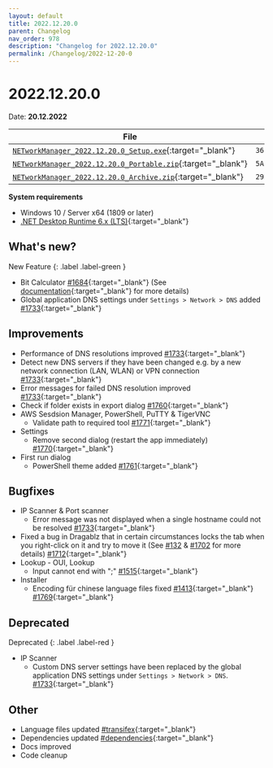 ```yaml
---
layout: default
title: 2022.12.20.0
parent: Changelog
nav_order: 978
description: "Changelog for 2022.12.20.0"
permalink: /Changelog/2022-12-20-0
---
```


# 2022.12.20.0

Date: **20.12.2022**

| File                                                                                                                                                  | Checksum [SHA256]                                                  |
| ----------------------------------------------------------------------------------------------------------------------------------------------------- | ------------------------------------------------------------------ |
| [`NETworkManager_2022.12.20.0_Setup.exe`](https://github.com/BornToBeRoot/NETworkManager/releases/download/2022.12.20.0/NETworkManager_2022.12.20.0_Setup.exe){:target="\_blank"}       | `36F915D917DF6461CB52C1524F3E7373EC0BC40D3A48E9D28E3D02BAA416E369` |
| [`NETworkManager_2022.12.20.0_Portable.zip`](https://github.com/BornToBeRoot/NETworkManager/releases/download/2022.12.20.0/NETworkManager_2022.12.20.0_Portable.zip){:target="\_blank"} | `5A5553BF3609749C1214B8B724857AE954C4F8881907BD0DE5F1C44E48D2CEFA` |
| [`NETworkManager_2022.12.20.0_Archive.zip`](https://github.com/BornToBeRoot/NETworkManager/releases/download/2022.12.20.0/NETworkManager_2022.12.20.0_Archive.zip){:target="\_blank"}   | `29D6EE0FD1A822E5CF45F0A175A0CECAE22C64F5551CCBB117C5EE76DC07DF61` |

**System requirements**

- Windows 10 / Server x64 (1809 or later)
- [.NET Desktop Runtime 6.x (LTS)](https://dotnet.microsoft.com/download/dotnet/6.0){:target="\_blank"}

## What's new?

New Feature
{: .label .label-green }

- Bit Calculator [#1684](https://github.com/BornToBeRoot/NETworkManager/pull/1684){:target="\_blank"} (See [documentation](https://borntoberoot.net/NETworkManager/Documentation/Application/BitCalculator){:target="\_blank"} for more details)
- Global application DNS settings under `Settings > Network > DNS` added [#1733](https://github.com/BornToBeRoot/NETworkManager/pull/1733){:target="\_blank"}

## Improvements

- Performance of DNS resolutions improved [#1733](https://github.com/BornToBeRoot/NETworkManager/pull/1733){:target="\_blank"}
- Detect new DNS servers if they have been changed e.g. by a new network connection (LAN, WLAN) or VPN connection [#1733](https://github.com/BornToBeRoot/NETworkManager/pull/1733){:target="\_blank"}
- Error messages for failed DNS resolution improved [#1733](https://github.com/BornToBeRoot/NETworkManager/pull/1733){:target="\_blank"}
- Check if folder exists in export dialog [#1760](https://github.com/BornToBeRoot/NETworkManager/pull/1760){:target="\_blank"}
- AWS Sesdsion Manager, PowerShell, PuTTY & TigerVNC
  - Validate path to required tool [#1771](https://github.com/BornToBeRoot/NETworkManager/pull/1771){:target="\_blank"}
- Settings
  - Remove second dialog (restart the app immediately) [#1770](https://github.com/BornToBeRoot/NETworkManager/pull/1770){:target="\_blank"}
- First run dialog
  - PowerShell theme added [#1761](https://github.com/BornToBeRoot/NETworkManager/pull/1761){:target="\_blank"}

## Bugfixes

- IP Scanner & Port scanner
  - Error message was not displayed when a single hostname could not be resolved [#1733](https://github.com/BornToBeRoot/NETworkManager/pull/1733){:target="\_blank"}
- Fixed a bug in Dragablz that in certain circumstances locks the tab when you right-click on it and try to move it (See [#132](https://github.com/ButchersBoy/Dragablz/issues/132) & [#1702](https://github.com/BornToBeRoot/NETworkManager/issues/1702) for more details) [#1712](https://github.com/BornToBeRoot/NETworkManager/pull/1712){:target="\_blank"}
- Lookup - OUI, Lookup
  - Input cannot end with ";" [#1515](https://github.com/BornToBeRoot/NETworkManager/pull/1515){:target="\_blank"}
- Installer
  - Encoding für chinese language files fixed [#1413](https://github.com/BornToBeRoot/NETworkManager/issues/1413){:target="\_blank"} [#1769](https://github.com/BornToBeRoot/NETworkManager/pull/1769){:target="\_blank"}

## Deprecated

Deprecated
{: .label .label-red }

- IP Scanner
  - Custom DNS server settings have been replaced by the global application DNS settings under `Settings > Network > DNS`. [#1733](https://github.com/BornToBeRoot/NETworkManager/pull/1733){:target="\_blank"}

## Other

- Language files updated [#transifex](https://github.com/BornToBeRoot/NETworkManager/pulls?q=author%3Aapp%2Ftransifex-integration){:target="\_blank"}
- Dependencies updated [#dependencies](https://github.com/BornToBeRoot/NETworkManager/pulls?q=author%3Aapp%2Fdependabot){:target="\_blank"}
- Docs improved
- Code cleanup
